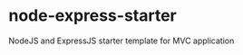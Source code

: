 node-express-starter
====================

NodeJS and ExpressJS starter template for MVC application
